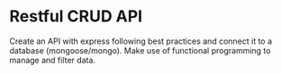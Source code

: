 # Restful CRUD API

Create an API with express following best practices and connect it to a database (mongoose/mongo). Make use of functional programming to manage and filter data. 